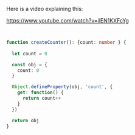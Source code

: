 Here is a video explaining this: 

https://www.youtube.com/watch?v=ilEN1KXFcYg


```typescript


function createCounter(): {count: number } {
 
  let count = 0

  const obj = {
    count: 0
  }

  Object.defineProperty(obj, 'count', {
    get: function() {
      return count++
    }
  })

  return obj
}


```
